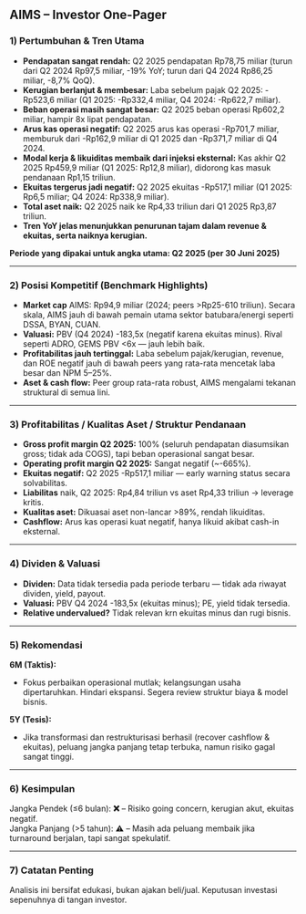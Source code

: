 ## AIMS – Investor One-Pager

### 1) Pertumbuhan & Tren Utama
- **Pendapatan sangat rendah:** Q2 2025 pendapatan Rp78,75 miliar (turun dari Q2 2024 Rp97,5 miliar, -19% YoY; turun dari Q4 2024 Rp86,25 miliar, -8,7% QoQ).
- **Kerugian berlanjut & membesar:** Laba sebelum pajak Q2 2025: -Rp523,6 miliar (Q1 2025: -Rp332,4 miliar, Q4 2024: -Rp622,7 miliar).
- **Beban operasi masih sangat besar:** Q2 2025 beban operasi Rp602,2 miliar, hampir 8x lipat pendapatan.
- **Arus kas operasi negatif:** Q2 2025 arus kas operasi -Rp701,7 miliar, memburuk dari -Rp162,9 miliar di Q1 2025 dan -Rp371,7 miliar di Q4 2024.
- **Modal kerja & likuiditas membaik dari injeksi eksternal:** Kas akhir Q2 2025 Rp459,9 miliar (Q1 2025: Rp12,8 miliar), didorong kas masuk pendanaan Rp1,15 triliun.
- **Ekuitas tergerus jadi negatif:** Q2 2025 ekuitas -Rp517,1 miliar (Q1 2025: Rp6,5 miliar; Q4 2024: Rp338,9 miliar).
- **Total aset naik:** Q2 2025 naik ke Rp4,33 triliun dari Q1 2025 Rp3,87 triliun.
- **Tren YoY jelas menunjukkan penurunan tajam dalam revenue & ekuitas, serta naiknya kerugian.**

**Periode yang dipakai untuk angka utama: Q2 2025 (per 30 Juni 2025)**

---

### 2) Posisi Kompetitif (Benchmark Highlights)
- **Market cap** AIMS: Rp94,9 miliar (2024; peers >Rp25-610 triliun). Secara skala, AIMS jauh di bawah pemain utama sektor batubara/energi seperti DSSA, BYAN, CUAN.
- **Valuasi:** PBV (Q4 2024) -183,5x (negatif karena ekuitas minus). Rival seperti ADRO, GEMS PBV <6x — jauh lebih baik.
- **Profitabilitas jauh tertinggal:** Laba sebelum pajak/kerugian, revenue, dan ROE negatif jauh di bawah peers yang rata-rata mencetak laba besar dan NPM 5–25%.
- **Aset & cash flow:** Peer group rata-rata robust, AIMS mengalami tekanan struktural di semua lini.

---

### 3) Profitabilitas / Kualitas Aset / Struktur Pendanaan
- **Gross profit margin Q2 2025:** 100% (seluruh pendapatan diasumsikan gross; tidak ada COGS), tapi beban operasional sangat besar.
- **Operating profit margin Q2 2025:** Sangat negatif (~-665%).
- **Ekuitas negatif:** Q2 2025 -Rp517,1 miliar — early warning status secara solvabilitas.
- **Liabilitas** naik, Q2 2025: Rp4,84 triliun vs aset Rp4,33 triliun → leverage kritis.
- **Kualitas aset:** Dikuasai aset non-lancar >89%, rendah likuiditas.
- **Cashflow:** Arus kas operasi kuat negatif, hanya likuid akibat cash-in eksternal.

---

### 4) Dividen & Valuasi
- **Dividen:** Data tidak tersedia pada periode terbaru — tidak ada riwayat dividen, yield, payout.
- **Valuasi:** PBV Q4 2024 -183,5x (ekuitas minus); PE, yield tidak tersedia.
- **Relative undervalued?** Tidak relevan krn ekuitas minus dan rugi bisnis.

---

### 5) Rekomendasi
**6M (Taktis):**  
- Fokus perbaikan operasional mutlak; kelangsungan usaha dipertaruhkan. Hindari ekspansi. Segera review struktur biaya & model bisnis.

**5Y (Tesis):**  
- Jika transformasi dan restrukturisasi berhasil (recover cashflow & ekuitas), peluang jangka panjang tetap terbuka, namun risiko gagal sangat tinggi.

---

### 6) Kesimpulan  
Jangka Pendek (≤6 bulan): **❌** – Risiko going concern, kerugian akut, ekuitas negatif.  
Jangka Panjang (>5 tahun): **⚠️** – Masih ada peluang membaik jika turnaround berjalan, tapi sangat spekulatif.

---

### 7) Catatan Penting
Analisis ini bersifat edukasi, bukan ajakan beli/jual. Keputusan investasi sepenuhnya di tangan investor.